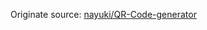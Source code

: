 Originate source: [nayuki/QR-Code-generator](https://github.com/nayuki/QR-Code-generator/tree/master/java)
